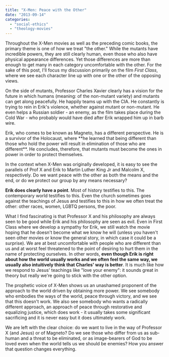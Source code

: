 ```yaml
---
title: "X-Men: Peace with the Other"
date: "2013-09-14"
categories: 
  - "social-ethics"
  - "theology-movies"
---
```


[](http://www.anabaptistredux.com/wp-content/uploads/2013/08/X-Men-First-Class-Movie-Poster.jpg)Throughout the X-Men movies as well as the preceding comic books, the primary theme is one of how we treat "the other." While the mutants have incredible powers, they are still clearly human, even those who also have physical appearance differences. Yet those differences are more than enough to get many in each category uncomfortable with the other. For the sake of this post, I'll focus my discussion primarily on the film _First Class_, where we see each character line up with one or the other of the opposing views.

On the side of mutants, Professor Charles Xavier clearly has a vision for the future in which humans (meaning: of the non-mutant variety) and mutants can get along peacefully. He happily teams up with the CIA. He constantly is trying to rein in Erik's violence, whether against mutant or non-mutant. He even helps a Russian soldier - an enemy, as the film takes place during the Cold War - who probably would have died after Erik wrapped him up in barb wire.

<!--more-->Erik, who comes to be known as Magneto, has a different perspective. He is a survivor of the Holocaust, where **he learned that being different than those who hold the power will result in elimination of those who are different**. He concludes, therefore, that mutants must become the ones in power in order to protect themselves.

In the context when X-Men was originally developed, it is easy to see the parallels of Prof X and Erik to Martin Luther King Jr and Malcolm X, respectively. Do we want peace with the other as both the means and the end, or do we protect our group by any means necessary?

**Erik does clearly have a point**. Most of history testifies to this. The contemporary world testifies to this. Even the church sometimes goes against the teachings of Jesus and testifies to this in how we often treat the other: other races, women, LGBTQ persons, the poor.

What I find fascinating is that Professor X and his philosophy are always seen to be good while Erik and his philosophy are seen as evil. Even in First Class where we develop a sympathy for Erik, we still watch the movie hoping that he doesn't become what we know he will (unless you haven't seen other movies or know the general story, in which case it could be a surprise). We are at best uncomfortable with people who are different than us and at worst feel threatened to the point of desiring to hurt them in the name of protecting ourselves. In other words, **even though Erik is right about how the world usually works and we often feel the same way, we usually also intuitively think that Charles' way is better**. It is much like how we respond to Jesus' teachings like "love your enemy": it sounds great in theory but really we're going to stick with the other option.

The prophetic voice of X-Men shows us an unashamed proponent of the approach to the world driven by obtaining more power. We see somebody who embodies the ways of the world, peace through victory, and we see that this doesn't work. We also see somebody who wants a radically different approach, an approach of peace through restorative and equalizing justice, which does work - it usually takes some significant sacrificing and it is never easy but it does ultimately work.

We are left with the clear choice: do we want to live in the way of Professor X (and Jesus) or of Magneto? Do we see those who differ from us as sub-human and a threat to be eliminated, or as image-bearers of God to be loved even when the world tells us we should be enemies? How you answer that question changes everything.
